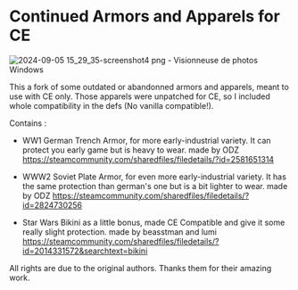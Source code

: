 # Continued Armors and Apparels for CE

![2024-09-05 15_29_35-screenshot4 png - Visionneuse de photos Windows](https://github.com/user-attachments/assets/71f08174-6166-45b1-9fa8-8eebf7611cb1)

This a fork of some outdated or abandonned armors and apparels, meant to use with CE only. Those apparels were unpatched for CE, so I included whole compatibility in the defs (No vanilla compatible!).

Contains :

- WW1 German Trench Armor, for more early-industrial variety. It can protect you early game but is heavy to wear. 
 made by ODZ https://steamcommunity.com/sharedfiles/filedetails/?id=2581651314

- WWW2 Soviet Plate Armor, for even more early-industrial variety. It has the same protection than german's one but is a bit lighter to wear.
 made by ODZ https://steamcommunity.com/sharedfiles/filedetails/?id=2824730256

- Star Wars Bikini as a little bonus, made CE Compatible and give it some really slight protection.
made by beasstman and lumi
https://steamcommunity.com/sharedfiles/filedetails/?id=2014331572&searchtext=bikini

All rights are due to the original authors. Thanks them for their amazing work. 
